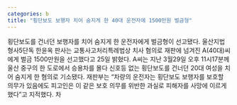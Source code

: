 ```yaml
---
categories: b
title: "횡단보도 보행자 치어 숨지게 한 40대 운전자에 1500만원 벌금형"
---
```

횡단보도를 건너던 보행자를 치어 숨지게 한 운전자에게 벌금형이 선고됐다. 울산지법 형사5단독 한윤옥 판사는 교통사고처리특례법상 치사 혐의로 재판에 넘겨진 A(40대)씨에게 벌금 1500만원을 선고했다고 25일 밝혔다. A씨는 지난 3월29일 오후 11시17분께 울산 중구의 한 도로에서 승용차를 몰다 신호등 없는 횡단보도를 건너던 20대 여성을 치어 숨지게 한 혐의로 기소됐다. 재판부는 “차량의 운전자는 횡단보도 보행자를 보호할 의무가 있음에도 피고인은 이 같은 보호 의무를 위반한 과실로 피해자를 사망에 이르게 했다”고 지적했다. 차